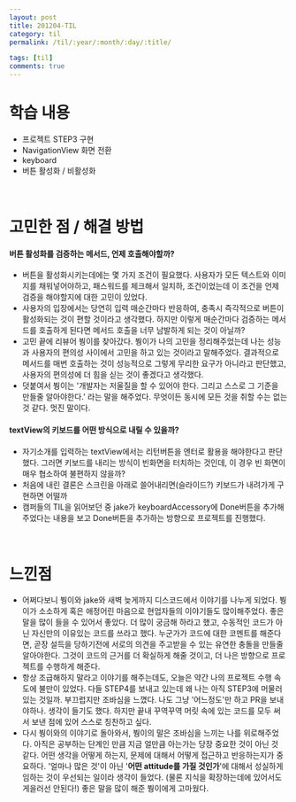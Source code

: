 ```yaml
---
layout: post
title: 201204-TIL
category: til
permalink: /til/:year/:month/:day/:title/

tags: [til]
comments: true
---
```


# 학습 내용
- 프로젝트 STEP3 구현
- NavigationView 화면 전환
- keyboard
- 버튼 활성화 / 비활성화

<br>

# 고민한 점 / 해결 방법
#### 버튼 활성화를 검증하는 메서드, 언제 호출해야할까?
- 버튼을 활성화시키는데에는 몇 가지 조건이 필요했다. 사용자가 모든 텍스트와 이미지를 채워넣어야하고, 패스워드를 체크해서 일치하, 조건이었는데 이 조건을 언제 검증을 해야할지에 대한 고민이 있었다.
- 사용자의 입장에서는 당연히 입력 매순간마다 반응하여, 충족시 즉각적으로 버튼이 활성화되는 것이 편할 것이라고 생각했다. 하지만 이렇게 매순간마다 검증하는 메서드를 호출하게 된다면 메서드 호출을 너무 남발하게 되는 것이 아닐까?
- 고민 끝에 리뷰어 붱이를 찾아갔다. 붱이가 나의 고민을 정리해주었는데 나는 성능과 사용자의 편의성 사이에서 고민을 하고 있는 것이라고 말해주었다. 결과적으로 메서드를 매번 호출하는 것이 성능적으로 그렇게 무리한 요구가 아니라고 판단했고, 사용자의 편의성에 더 힘을 싣는 것이 좋겠다고 생각했다.
- 덧붙여서 붱이는 '개발자는 저울질을 할 수 있어야 한다. 그리고 스스로 그 기준을 만들줄 알아야한다.' 라는 말을 해주었다. 무엇이든 동시에 모든 것을 취할 수는 없는 것 같다. 멋진 말이다.

#### textView의 키보드를 어떤 방식으로 내릴 수 있을까?
- 자기소개를 입력하는 textView에서는 리턴버튼을 엔터로 활용을 해야한다고 판단했다. 그러면 키보드를 내리는 방식이 빈화면을 터치하는 것인데, 이 경우 빈 화면이 매우 협소하여 불편하지 않을까?
- 처음에 내린 결론은 스크린을 아래로 쓸어내리면(슬라이드?) 키보드가 내려가게 구현하면 어떨까
- 캠퍼들의 TIL을 읽어보던 중 jake가 keyboardAccessory에 Done버튼을 추가해주었다는 내용을 보고 Done버튼을 추가하는 방향으로 프로젝트를 진행했다.

<br>

# 느낀점
- 어쩌다보니 붱이와 jake와 새벽 늦게까지 디스코드에서 이야기를 나누게 되었다. 붱이가 소소하게 혹은 애정어린 마음으로 현업자들의 이야기들도 많이해주었다. 좋은 말을 많이 들을 수 있어서 좋았다. 더 많이 궁금해 하라고 했고, 수동적인 코드가 아닌 자신만의 이유있는 코드를 쓰라고 했다. 누군가가 코드에 대한 코멘트를 해준다면, 곧장 설득을 당하기전에 서로의 의견을 주고받을 수 있는 유연한 충돌을 만들줄 알아야한다. 그것이 코드의 근거를 더 확실하게 해줄 것이고, 더 나은 방향으로 프로젝트를 수행하게 해준다.   
- 항상 조급해하지 말라고 이야기를 해주는데도, 오늘은 약간 나의 프로젝트 수행 속도에 불만이 있었다. 다들 STEP4를 보내고 있는데 왜 나는 아직 STEP3에 머물러 있는 것일까. 부끄럽지만 조바심을 느꼈다. 나도 그냥 '어느정도'만 하고 PR을 보내야하나. 생각이 들기도 했다. 하지만 끝내 꾸역꾸역 머릿 속에 있는 코드를 모두 써서 보낸 점에 있어 스스로 칭찬하고 싶다.   
- 다시 붱이와의 이야기로 돌아와서, 붱이의 말은 조바심을 느끼는 나를 위로해주었다. 아직은 공부하는 단계인 만큼 지금 얼만큼 아는가는 당장 중요한 것이 아닌 것 같다. 어떤 생각을 어떻게 하는지, 문제에 대해서 어떻게 접근하고 반응하는지가 중요하다. '얼마나 많은 것'이 아닌 '**어떤 attitude를 가질 것인가**'에 대해서 성실하게 임하는 것이 우선되는 일이라 생각이 들었다. (물론 지식을 확장하는데에 있어서도 게을러선 안된다!) 좋은 말을 많이 해준 붱이에게 고마웠다.
